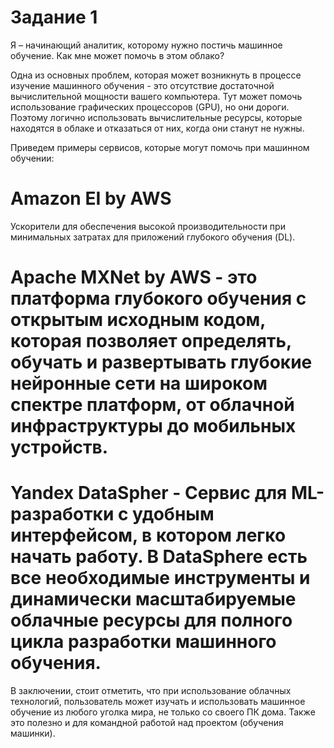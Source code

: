 # Задание 1

Я – начинающий аналитик, которому нужно постичь машинное обучение. Как мне может помочь в этом облако?

Одна из основных проблем, которая может возникнуть в процессе изучение машинного обучения - это отсутствие достаточной вычислительной мощности вашего компьютера. Тут может помочь использование графических процессоров (GPU), но они дороги. Поэтому логично использовать вычислительные ресурсы, которые находятся в облаке и отказаться от них, когда они станут не нужны. 

Приведем примеры сервисов, которые могут помочь при машинном обучении:
# Amazon EI by AWS 
Ускорители для обеспечения высокой производительности при минимальных затратах для приложений глубокого обучения (DL).
#  Apache MXNet by AWS - это платформа глубокого обучения с открытым исходным кодом, которая позволяет определять, обучать и развертывать глубокие нейронные сети на широком спектре платформ, от облачной инфраструктуры до мобильных устройств.
# Yandex DataSpher - Сервис для ML-разработки с удобным интерфейсом, в котором легко начать работу. В DataSphere есть все необходимые инструменты и динамически масштабируемые облачные ресурсы для полного цикла разработки машинного обучения.

В заключении, стоит отметить, что при использование облачных технологий, пользователь может изучать и использовать машинное обучение из любого уголка мира, не только со своего ПК дома. Также это полезно и для командной работой над проектом (обучения машинки).
